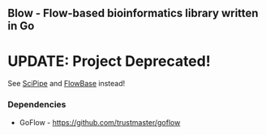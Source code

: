 ## Blow - Flow-based bioinformatics library written in Go

# UPDATE: Project Deprecated!

See [SciPipe](http://scipipe.org) and [FlowBase](http://flowbase.org) instead!

### Dependencies
- GoFlow - https://github.com/trustmaster/goflow
